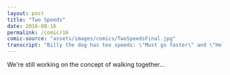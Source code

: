 ```yaml
---
layout: post
title: "Two Speeds"
date: 2016-08-16
permalink: /comic/16
comic-source: "assets/images/comics/TwoSpeedsFinal.jpg"
transcript: "Billy the dog has too speeds: \"Must go faster\" and \"Hold on I gotta sniff this\"."
---
```


We're still working on the concept of walking together...
